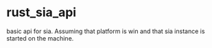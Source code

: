 # rust_sia_api
basic api for sia. Assuming that platform is win and that sia instance is started on the machine.
